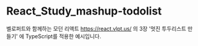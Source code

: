 # React_Study_mashup-todolist

벨로퍼트와 함께하는 모던 리액트 https://react.vlpt.us/ 의 3장 '멋진 투두리스트 만들기' 에 TypeScript를 적용한 예시입니다.
